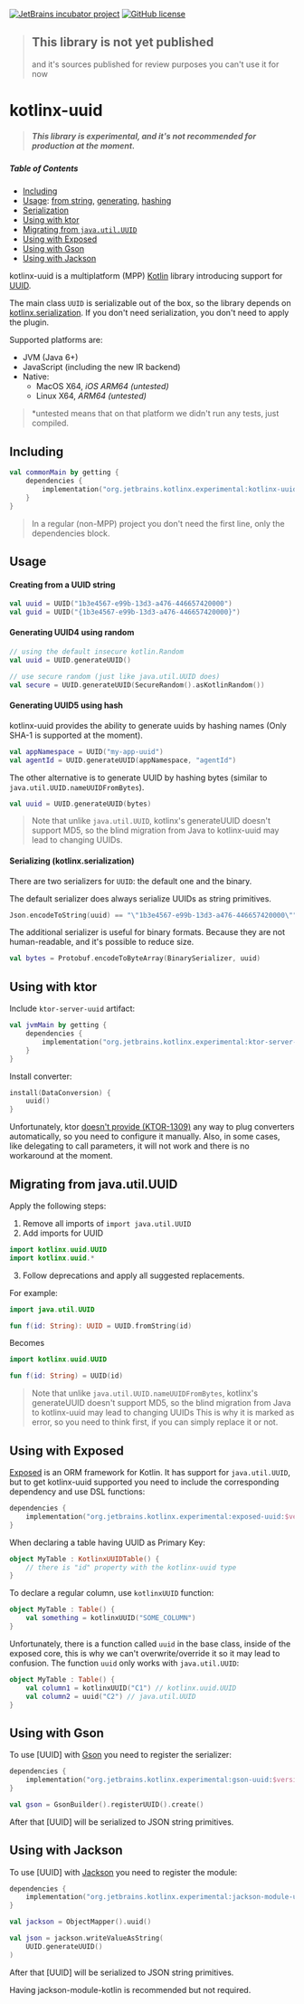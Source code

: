 [![JetBrains incubator project](https://jb.gg/badges/incubator.svg)](https://confluence.jetbrains.com/display/ALL/JetBrains+on+GitHub) 
[![GitHub license](https://img.shields.io/badge/license-Apache%20License%202.0-blue.svg?style=flat)](http://www.apache.org/licenses/LICENSE-2.0) 

> ## This library is not yet published 
> and it's sources published for review purposes
> you can't use it for now

# kotlinx-uuid

> ##### This library is experimental, and it's not recommended for production at the moment.

##### Table of Contents  
- [Including](#including)
- [Usage](#usage): [from string](#creating-from-a-uuid-string),
  [generating](#generating-uuid4-using-random), 
  [hashing](#generating-uuid5-using-hash)
- [Serialization](#serializing-kotlinxserialization)
- [Using with ktor](#using-with-ktor)
- [Migrating from `java.util.UUID`](#migrating-from-javautiluuid)
- [Using with Exposed](#using-with-exposed)
- [Using with Gson](#using-with-gson)
- [Using with Jackson](#using-with-jackson)

kotlinx-uuid is a multiplatform (MPP) [Kotlin](https://kotlinlang.org) library 
introducing support for [UUID](https://en.wikipedia.org/wiki/Universally_unique_identifier).

The main class `UUID` is serializable out of the box, so the library 
depends on [kotlinx.serialization](https://github.com/Kotlin/kotlinx.serialization).
If you don't need serialization, you don't need to apply the plugin.

Supported platforms are:
- JVM (Java 6+)
- JavaScript (including the new IR backend)
- Native:
    - MacOS X64, _iOS ARM64 (untested)_
    - Linux X64, _ARM64 (untested)_

> *untested means that on that platform we didn't run any 
> tests, just compiled.

## Including

```kotlin
val commonMain by getting {
    dependencies {
        implementation("org.jetbrains.kotlinx.experimental:kotlinx-uuid-core:$version")
    }
}
```

> In a regular (non-MPP) project you don't need the first line, 
> only the dependencies block.

## Usage

#### Creating from a UUID string

```kotlin
val uuid = UUID("1b3e4567-e99b-13d3-a476-446657420000")
val guid = UUID("{1b3e4567-e99b-13d3-a476-446657420000}")
```

#### Generating UUID4 using random

```kotlin
// using the default insecure kotlin.Random
val uuid = UUID.generateUUID()

// use secure random (just like java.util.UUID does)
val secure = UUID.generateUUID(SecureRandom().asKotlinRandom())
```
#### Generating UUID5 using hash

kotlinx-uuid provides the ability to generate
uuids by hashing names (Only SHA-1 is supported at the moment).

```kotlin
val appNamespace = UUID("my-app-uuid")
val agentId = UUID.generateUUID(appNamespace, "agentId")
```

The other alternative is to generate UUID by hashing 
bytes (similar to `java.util.UUID.nameUUIDFromBytes`).

```kotlin
val uuid = UUID.generateUUID(bytes)
```

> Note that unlike `java.util.UUID`, kotlinx's generateUUID
> doesn't support MD5, so the blind migration
> from Java to kotlinx-uuid may lead to changing UUIDs.

#### Serializing (kotlinx.serialization)

There are two serializers for `UUID`: the default one and the binary.

The default serializer does always serialize UUIDs as string primitives.

```kotlin
Json.encodeToString(uuid) == "\"1b3e4567-e99b-13d3-a476-446657420000\""
```

The additional serializer is useful for binary formats. 
Because they are not human-readable, and it's possible to reduce size.

```kotlin
val bytes = Protobuf.encodeToByteArray(BinarySerializer, uuid)
```

## Using with ktor

Include `ktor-server-uuid` artifact:

```kotlin
val jvmMain by getting {
    dependencies {
        implementation("org.jetbrains.kotlinx.experimental:ktor-server-uuid:$version")
    }
}
```

Install converter:

```kotlin
install(DataConversion) {
    uuid()
}
```

Unfortunately, ktor [doesn't provide (KTOR-1309)](https://youtrack.jetbrains.com/issue/KTOR-1309) 
any way to plug converters automatically, so you need to configure it manually.
Also, in some cases, like delegating to call parameters, it will not work
and there is no workaround at the moment.

## Migrating from java.util.UUID

Apply the following steps:

1. Remove all imports of `import java.util.UUID`
2. Add imports for UUID
```kotlin
import kotlinx.uuid.UUID
import kotlinx.uuid.*
```

3. Follow deprecations and apply all suggested replacements.

For example:
```kotlin
import java.util.UUID

fun f(id: String): UUID = UUID.fromString(id)
```

Becomes

```kotlin
import kotlinx.uuid.UUID

fun f(id: String) = UUID(id)
```

> Note that unlike `java.util.UUID.nameUUIDFromBytes`, kotlinx's generateUUID
> doesn't support MD5, so the blind migration
> from Java to kotlinx-uuid may lead to changing UUIDs
> This is why it is marked as error, so you need to think
> first, if you can simply replace it or not.

## Using with Exposed

[Exposed](https://github.com/JetBrains/Exposed) is an ORM framework for Kotlin. 
It has support for `java.util.UUID`, but to get kotlinx-uuid supported you need 
to include the corresponding dependency and use DSL functions:

```kotlin
dependencies {
    implementation("org.jetbrains.kotlinx.experimental:exposed-uuid:$version")
}
```

When declaring a table having UUID as Primary Key:
```kotlin
object MyTable : KotlinxUUIDTable() {
    // there is "id" property with the kotlinx-uuid type
}
```

To declare a regular column, use `kotlinxUUID` function:
```kotlin
object MyTable : Table() {
    val something = kotlinxUUID("SOME_COLUMN")
}
```

Unfortunately, there is a function called `uuid` in the base class, 
inside of the exposed core, this is why we can't overwrite/override it 
so it may lead to confusion. The function `uuid` only works with `java.util.UUID`:

```kotlin
object MyTable : Table() {
    val column1 = kotlinxUUID("C1") // kotlinx.uuid.UUID
    val column2 = uuid("C2") // java.util.UUID
}
```

## Using with Gson

To use [UUID] with [Gson](https://github.com/google/gson)
you need to register the serializer:

```kotlin
dependencies {
    implementation("org.jetbrains.kotlinx.experimental:gson-uuid:$version")
}
```

```kotlin
val gson = GsonBuilder().registerUUID().create()
```

After that [UUID] will be serialized to JSON string primitives.

## Using with Jackson

To use [UUID] with [Jackson](https://github.com/FasterXML/jackson-databind)
you need to register the module:

```kotlin
dependencies {
    implementation("org.jetbrains.kotlinx.experimental:jackson-module-uuid:$version")
}
```

```kotlin
val jackson = ObjectMapper().uuid()

val json = jackson.writeValueAsString(
    UUID.generateUUID()
)
```

After that [UUID] will be serialized to JSON string primitives.

Having jackson-module-kotlin is recommended but not required.
